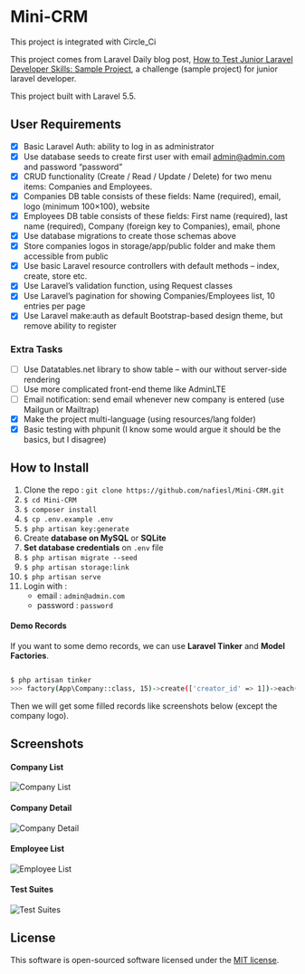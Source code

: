 # Mini-CRM
This project is integrated with Circle_Ci


This project comes from Laravel Daily blog post, [How to Test Junior Laravel Developer Skills: Sample Project](http://laraveldaily.com/test-junior-laravel-developer-sample-project), a challenge (sample project) for junior laravel developer.

This project built with Laravel 5.5.

## User Requirements

* [x] Basic Laravel Auth: ability to log in as administrator
* [x] Use database seeds to create first user with email admin@admin.com and password “password”
* [x] CRUD functionality (Create / Read / Update / Delete) for two menu items: Companies and Employees.
* [x] Companies DB table consists of these fields: Name (required), email, logo (minimum 100×100), website
* [x] Employees DB table consists of these fields: First name (required), last name (required), Company (foreign key to Companies), email, phone
* [x] Use database migrations to create those schemas above
* [x] Store companies logos in storage/app/public folder and make them accessible from public
* [x] Use basic Laravel resource controllers with default methods – index, create, store etc.
* [x] Use Laravel’s validation function, using Request classes
* [x] Use Laravel’s pagination for showing Companies/Employees list, 10 entries per page
* [x] Use Laravel make:auth as default Bootstrap-based design theme, but remove ability to register

### Extra Tasks

* [ ] Use Datatables.net library to show table – with our without server-side rendering
* [ ] Use more complicated front-end theme like AdminLTE
* [ ] Email notification: send email whenever new company is entered (use Mailgun or Mailtrap)
* [x] Make the project multi-language (using resources/lang folder)
* [x] Basic testing with phpunit (I know some would argue it should be the basics, but I disagree)

## How to Install

1. Clone the repo : `git clone https://github.com/nafiesl/Mini-CRM.git`
2. `$ cd Mini-CRM`
3. `$ composer install`
4. `$ cp .env.example .env`
5. `$ php artisan key:generate`
6. Create **database on MySQL** or **SQLite**
7. **Set database credentials** on `.env` file
8. `$ php artisan migrate --seed`
9. `$ php artisan storage:link`
10. `$ php artisan serve`
11. Login with :
    - email : `admin@admin.com`
    - password : `password`

#### Demo Records

If you want to some demo records, we can use **Laravel Tinker** and **Model Factories**.

```bash

$ php artisan tinker
>>> factory(App\Company::class, 15)->create(['creator_id' => 1])->each(function ($u) { $u->employees()->saveMany(factory(App\Employee::class, rand(5, 12))->make(['company_id' => $u->id])); });
```

Then we will get some filled records like screenshots below (except the company logo).

## Screenshots

#### Company List
![Company List](public/screenshots/company-list.jpg)

#### Company Detail
![Company Detail](public/screenshots/company-detail.jpg)

#### Employee List
![Employee List](public/screenshots/employee-list.jpg)

#### Test Suites
![Test Suites](public/screenshots/test-suites.jpg)

## License

This software is open-sourced software licensed under the [MIT license](LICENSE).
